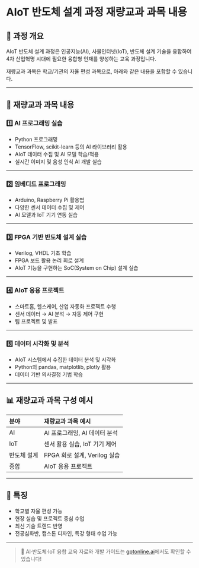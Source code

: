 # AIoT 반도체 설계 과정 재량교과 과목 내용

## 📌 과정 개요
AIoT 반도체 설계 과정은 인공지능(AI), 사물인터넷(IoT), 반도체 설계 기술을 융합하여  
4차 산업혁명 시대에 필요한 융합형 인재를 양성하는 교육 과정입니다.  

재량교과 과목은 학교/기관의 자율 편성 과목으로, 아래와 같은 내용을 포함할 수 있습니다.

---

## 📖 재량교과 과목 내용

### 1️⃣ AI 프로그래밍 실습
- Python 프로그래밍
- TensorFlow, scikit-learn 등의 AI 라이브러리 활용
- AIoT 데이터 수집 및 AI 모델 학습/적용
- 실시간 이미지 및 음성 인식 AI 개발 실습

---

### 2️⃣ 임베디드 프로그래밍
- Arduino, Raspberry Pi 활용법
- 다양한 센서 데이터 수집 및 제어
- AI 모델과 IoT 기기 연동 실습

---

### 3️⃣ FPGA 기반 반도체 설계 실습
- Verilog, VHDL 기초 학습
- FPGA 보드 활용 논리 회로 설계
- AIoT 기능을 구현하는 SoC(System on Chip) 설계 실습

---

### 4️⃣ AIoT 응용 프로젝트
- 스마트홈, 헬스케어, 산업 자동화 프로젝트 수행
- 센서 데이터 → AI 분석 → 자동 제어 구현
- 팀 프로젝트 및 발표

---

### 5️⃣ 데이터 시각화 및 분석
- AIoT 시스템에서 수집한 데이터 분석 및 시각화
- Python의 pandas, matplotlib, plotly 활용
- 데이터 기반 의사결정 기법 학습

---

## 📊 재량교과 과목 구성 예시

| 분야 | 재량교과 과목 예시 |
|:------|:------------------|
| AI | AI 프로그래밍, AI 데이터 분석 |
| IoT | 센서 활용 실습, IoT 기기 제어 |
| 반도체 설계 | FPGA 회로 설계, Verilog 실습 |
| 종합 | AIoT 응용 프로젝트 |

---

## 📌 특징
- 학교별 자율 편성 가능  
- 현장 실습 및 프로젝트 중심 수업  
- 최신 기술 트렌드 반영  
- 전공심화반, 캡스톤 디자인, 특강 형태 수업 가능  

---

> 📌 AI·반도체·IoT 융합 교육 자료와 개발 가이드는 [gptonline.ai](https://gptonline.ai/ko/)에서도 확인할 수 있습니다!

